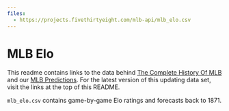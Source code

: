 ```yaml
---
files:
  - https://projects.fivethirtyeight.com/mlb-api/mlb_elo.csv
---
```

# MLB Elo

This readme contains links to the data behind [The Complete History Of MLB](https://projects.fivethirtyeight.com/complete-history-of-mlb/) and our [MLB Predictions](https://projects.fivethirtyeight.com/2017-mlb-predictions/). For the latest version of this updating data set, visit the links at the top of this README.

`mlb_elo.csv` contains game-by-game Elo ratings and forecasts back to 1871.
